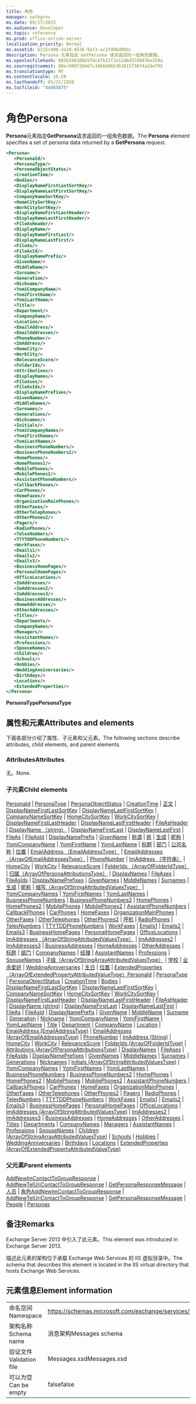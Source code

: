```yaml
---
title: 角色
manager: sethgros
ms.date: 09/17/2015
ms.audience: Developer
ms.topic: reference
ms.prod: office-online-server
localization_priority: Normal
ms.assetid: b115c990-3a2d-4536-9af3-ac1fd06d00dc
description: Persona 元素指定 GetPersona 请求返回的一组角色数据。
ms.openlocfilehash: 093b346300b5fdcbfb31f2e1240d57d9476e250a
ms.sourcegitcommit: 88ec988f2bb67c1866d06b361615f3674a24e795
ms.translationtype: MT
ms.contentlocale: zh-CN
ms.lasthandoff: 05/31/2020
ms.locfileid: "44465875"
---
```

# <a name="persona"></a><span data-ttu-id="aa8f4-103">角色</span><span class="sxs-lookup"><span data-stu-id="aa8f4-103">Persona</span></span>

<span data-ttu-id="aa8f4-104">**Persona**元素指定**GetPersona**请求返回的一组角色数据。</span><span class="sxs-lookup"><span data-stu-id="aa8f4-104">The **Persona** element specifies a set of persona data returned by a **GetPersona** request.</span></span> 
  
```XML
<Persona>
   <PersonaId/>
   <PersonaType/>
   <PersonaObjectStatus/>
   <CreationTime/>
   <Bodies/>
   <DisplayNameFirstLastSortKey/>
   <DisplayNameLastFirstSortKey/>
   <CompanyNameSortKey/>
   <HomeCitySortKey/>
   <WorkCitySortKey/>
   <DisplayNameFirstLastHeader/>
   <DisplayNameLastFirstHeader/>
   <FileAsHeader/>
   <DisplayName/>
   <DisplayNameFirstLast/>
   <DisplayNameLastFirst/>
   <FileAs/>
   <FileAsId/>
   <DisplayNamePrefix/>
   <GivenName/>
   <MiddleName/>
   <Surname/>
   <Generation/>
   <Nickname/>
   <YomiCompanyName/>
   <YomiFirstName/>
   <YomiLastName/>
   <Title/>
   <Department/>
   <CompanyName/>
   <Location/>
   <EmailAddress/>
   <EmailAddresses/>
   <PhoneNumber/>
   <ImAddress/>
   <HomeCity/>
   <WorkCity/>
   <RelevanceScore/>
   <FolderIds/>
   <Attributions/>
   <DisplayNames/>
   <FileAses/>
   <FileAsIds/>
   <DisplayNamePrefixes/>
   <GivenNames/>
   <MiddleNames/>
   <Surnames/>
   <Generations/>
   <Nicknames/>
   <Initials/>
   <YomiCompanyNames/>
   <YomiFirstNames/>
   <YomiLastNames/>
   <BusinessPhoneNumbers/>
   <BusinessPhoneNumbers2/>
   <HomePhones/>
   <HomePhones2/>
   <MobilePhones/>
   <MobilePhones2/>
   <AssistantPhoneNumbers/>
   <CallbackPhones/>
   <CarPhones/>
   <HomeFaxes/>
   <OrganizationMainPhones/>
   <OtherFaxes/>
   <OtherTelephones/>
   <OtherPhones2/>
   <Pagers/>
   <RadioPhones/>
   <TelexNumbers/>
   <TTYTDDPhoneNumbers/>
   <WorkFaxes/>
   <Emails1/>
   <Emails2/>
   <Emails3/>
   <BusinessHomePages/>
   <PersonalHomePages/>
   <OfficeLocations/>
   <ImAddresses/>
   <ImAddresses2/>
   <ImAddresses3/>
   <BusinessAddresses/>
   <HomeAddresses/>
   <OtherAddresses/>
   <Titles/>
   <Departments/>
   <CompanyNames/>
   <Managers/>
   <AssistantNames/>
   <Professions/>
   <SpouseNames/>
   <Children/>
   <Schools/>
   <Hobbies/>
   <WeddingAnniversaries/>
   <Birthdays/>
   <Locations/>
   <ExtendedProperties/>
</Persona>

```

 <span data-ttu-id="aa8f4-105">**PersonaType**</span><span class="sxs-lookup"><span data-stu-id="aa8f4-105">**PersonaType**</span></span>
## <a name="attributes-and-elements"></a><span data-ttu-id="aa8f4-106">属性和元素</span><span class="sxs-lookup"><span data-stu-id="aa8f4-106">Attributes and elements</span></span>

<span data-ttu-id="aa8f4-107">下面各部分介绍了属性、子元素和父元素。</span><span class="sxs-lookup"><span data-stu-id="aa8f4-107">The following sections describe attributes, child elements, and parent elements.</span></span>
  
### <a name="attributes"></a><span data-ttu-id="aa8f4-108">Attributes</span><span class="sxs-lookup"><span data-stu-id="aa8f4-108">Attributes</span></span>

<span data-ttu-id="aa8f4-109">无。</span><span class="sxs-lookup"><span data-stu-id="aa8f4-109">None.</span></span>
  
### <a name="child-elements"></a><span data-ttu-id="aa8f4-110">子元素</span><span class="sxs-lookup"><span data-stu-id="aa8f4-110">Child elements</span></span>

<span data-ttu-id="aa8f4-111">[PersonaId](personaid.md)  | [PersonaType](personatype.md)  | [PersonaObjectStatus](personaobjectstatus.md)  | [CreationTime](creationtime.md)  | [正文](bodies.md)  | [DisplayNameFirstLastSortKey](displaynamefirstlastsortkey.md)  | [DisplayNameLastFirstSortKey](displaynamelastfirstsortkey.md)  | [CompanyNameSortKey](companynamesortkey.md)  | [HomeCitySortKey](homecitysortkey.md)  | [WorkCitySortKey](workcitysortkey.md)  | [DisplayNameFirstLastHeader](displaynamefirstlastheader.md)  | [DisplayNameLastFirstHeader](displaynamelastfirstheader.md)  | [FileAsHeader](fileasheader.md)  | [DisplayName （string）](displayname-string.md)  | [DisplayNameFirstLast](displaynamefirstlast.md)  | [DisplayNameLastFirst](displaynamelastfirst.md)  | [FileAs](fileas.md)  | [FileAsId](fileasid.md)  | [DisplayNamePrefix](displaynameprefix.md)  | [GivenName](givenname.md)  | [称谓](middlename.md)  | [姓](surname.md)  | [生成](generation.md)  | [昵称](nickname.md)  | [YomiCompanyName](yomicompanyname.md)  | [YomiFirstName](yomifirstname.md)  | [YomiLastName](yomilastname.md)  | [标题](title.md)  | [部门](department.md)  | [公司名称](companyname.md)  | [位置](location.md)  | [EmailAddress （EmailAddressType）](emailaddress-emailaddresstype.md)  | [EmailAddresses （ArrayOfEmailAddressesType）](emailaddresses-arrayofemailaddressestype.md)  | [PhoneNumber](phonenumber.md)  | [ImAddress （字符串）](imaddress-string.md)  | [HomeCity](homecity.md)  | [WorkCity](workcity.md)  | [RelevanceScore](relevancescore.md)  | [FolderIds （ArrayOfFolderIdType）](folderids-arrayoffolderidtype.md)  | [归属（ArrayOfPersonaAttributionsType）](attributions-arrayofpersonaattributionstype.md)  | [DisplayNames](displaynames.md)  | [FileAses](fileases.md)  | [FileAsIds](fileasids.md)  | [DisplayNamePrefixes](displaynameprefixes.md)  | [GivenNames](givennames.md)  | [MiddleNames](middlenames.md)  | [Surnames](surnames.md)  | [生成](generations.md)  | [昵称](nicknames.md)  | [缩写（ArrayOfStringAttributedValuesType）](initials-arrayofstringattributedvaluestype.md)  | [YomiCompanyNames](yomicompanynames.md)  | [YomiFirstNames](yomifirstnames.md)  | [YomiLastNames](yomilastnames.md)  | [BusinessPhoneNumbers](businessphonenumbers.md)  | [BusinessPhoneNumbers2](businessphonenumbers2.md)  | [HomePhones](homephones.md)  | [HomePhones2](homephones2.md)  | [MobilePhones](mobilephones.md)  | [MobilePhones2](mobilephones2.md)  | [AssistantPhoneNumbers](assistantphonenumbers.md)  | [CallbackPhones](callbackphones.md)  | [CarPhones](carphones.md)  | [HomeFaxes](homefaxes.md)  | [OrganizationMainPhones](organizationmainphones.md)  | [OtherFaxes](otherfaxes.md)  | [OtherTelephones](othertelephones.md)  | [OtherPhones2](otherphones2.md)  | [呼机](pagers.md)  | [RadioPhones](radiophones.md)  | [TelexNumbers](telexnumbers.md)  | [TTYTDDPhoneNumbers](ttytddphonenumbers.md)  | [WorkFaxes](workfaxes.md)  | [Emails1](emails1.md)  | [Emails2](emails2.md)  | [Emails3](emails3.md)  | [BusinessHomePages](businesshomepages.md)  | [PersonalHomePages](personalhomepages.md)  | [OfficeLocations](officelocations.md)  | [ImAddresses （ArrayOfStringAttributedValuesType）](imaddresses-arrayofstringattributedvaluestype.md)  | [ImAddresses2](imaddresses2.md)  | [ImAddresses3](imaddresses3.md)  | [BusinessAddresses](businessaddresses.md)  | [HomeAddresses](homeaddresses.md)  | [OtherAddresses](otheraddresses.md)  | [标题](titles.md)  | [部门](departments.md)  | [CompanyNames](companynames.md)  | [经理](managers.md)  | [AssistantNames](assistantnames.md)  | [Professions](professions.md)  | [SpouseNames](spousenames.md)  | [子级（ArrayOfStringArrayAttributedValuesType）](children-arrayofstringarrayattributedvaluestype.md)  | [学校](schools.md)  | [业余爱好](hobbies.md)  | [WeddingAnniversaries](weddinganniversaries.md)  | [生日](birthdays.md)  | [位置](locations.md)  | [ExtendedProperties （ArrayOfExtendedPropertyAttributedValueType）](extendedproperties-arrayofextendedpropertyattributedvaluetype.md)</span><span class="sxs-lookup"><span data-stu-id="aa8f4-111">[PersonaId](personaid.md) | [PersonaType](personatype.md) | [PersonaObjectStatus](personaobjectstatus.md) | [CreationTime](creationtime.md) | [Bodies](bodies.md) | [DisplayNameFirstLastSortKey](displaynamefirstlastsortkey.md) | [DisplayNameLastFirstSortKey](displaynamelastfirstsortkey.md) | [CompanyNameSortKey](companynamesortkey.md) | [HomeCitySortKey](homecitysortkey.md) | [WorkCitySortKey](workcitysortkey.md) | [DisplayNameFirstLastHeader](displaynamefirstlastheader.md) | [DisplayNameLastFirstHeader](displaynamelastfirstheader.md) | [FileAsHeader](fileasheader.md) | [DisplayName (string)](displayname-string.md) | [DisplayNameFirstLast](displaynamefirstlast.md) | [DisplayNameLastFirst](displaynamelastfirst.md) | [FileAs](fileas.md) | [FileAsId](fileasid.md) | [DisplayNamePrefix](displaynameprefix.md) | [GivenName](givenname.md) | [MiddleName](middlename.md) | [Surname](surname.md) | [Generation](generation.md) | [Nickname](nickname.md) | [YomiCompanyName](yomicompanyname.md) | [YomiFirstName](yomifirstname.md) | [YomiLastName](yomilastname.md) | [Title](title.md) | [Department](department.md) | [CompanyName](companyname.md) | [Location](location.md) | [EmailAddress (EmailAddressType)](emailaddress-emailaddresstype.md) | [EmailAddresses (ArrayOfEmailAddressesType)](emailaddresses-arrayofemailaddressestype.md) | [PhoneNumber](phonenumber.md) | [ImAddress (String)](imaddress-string.md) | [HomeCity](homecity.md) | [WorkCity](workcity.md) | [RelevanceScore](relevancescore.md) | [FolderIds (ArrayOfFolderIdType)](folderids-arrayoffolderidtype.md) | [Attributions (ArrayOfPersonaAttributionsType)](attributions-arrayofpersonaattributionstype.md) | [DisplayNames](displaynames.md) | [FileAses](fileases.md) | [FileAsIds](fileasids.md) | [DisplayNamePrefixes](displaynameprefixes.md) | [GivenNames](givennames.md) | [MiddleNames](middlenames.md) | [Surnames](surnames.md) | [Generations](generations.md) | [Nicknames](nicknames.md) | [Initials (ArrayOfStringAttributedValuesType)](initials-arrayofstringattributedvaluestype.md) | [YomiCompanyNames](yomicompanynames.md) | [YomiFirstNames](yomifirstnames.md) | [YomiLastNames](yomilastnames.md) | [BusinessPhoneNumbers](businessphonenumbers.md) | [BusinessPhoneNumbers2](businessphonenumbers2.md) | [HomePhones](homephones.md) | [HomePhones2](homephones2.md) | [MobilePhones](mobilephones.md) | [MobilePhones2](mobilephones2.md) | [AssistantPhoneNumbers](assistantphonenumbers.md) | [CallbackPhones](callbackphones.md) | [CarPhones](carphones.md) | [HomeFaxes](homefaxes.md) | [OrganizationMainPhones](organizationmainphones.md) | [OtherFaxes](otherfaxes.md) | [OtherTelephones](othertelephones.md) | [OtherPhones2](otherphones2.md) | [Pagers](pagers.md) | [RadioPhones](radiophones.md) | [TelexNumbers](telexnumbers.md) | [TTYTDDPhoneNumbers](ttytddphonenumbers.md) | [WorkFaxes](workfaxes.md) | [Emails1](emails1.md) | [Emails2](emails2.md) | [Emails3](emails3.md) | [BusinessHomePages](businesshomepages.md) | [PersonalHomePages](personalhomepages.md) | [OfficeLocations](officelocations.md) | [ImAddresses (ArrayOfStringAttributedValuesType)](imaddresses-arrayofstringattributedvaluestype.md) | [ImAddresses2](imaddresses2.md) | [ImAddresses3](imaddresses3.md) | [BusinessAddresses](businessaddresses.md) | [HomeAddresses](homeaddresses.md) | [OtherAddresses](otheraddresses.md) | [Titles](titles.md) | [Departments](departments.md) | [CompanyNames](companynames.md) | [Managers](managers.md) | [AssistantNames](assistantnames.md) | [Professions](professions.md) | [SpouseNames](spousenames.md) | [Children (ArrayOfStringArrayAttributedValuesType)](children-arrayofstringarrayattributedvaluestype.md) | [Schools](schools.md) | [Hobbies](hobbies.md) | [WeddingAnniversaries](weddinganniversaries.md) | [Birthdays](birthdays.md) | [Locations](locations.md) | [ExtendedProperties (ArrayOfExtendedPropertyAttributedValueType)](extendedproperties-arrayofextendedpropertyattributedvaluetype.md)</span></span>
  
### <a name="parent-elements"></a><span data-ttu-id="aa8f4-112">父元素</span><span class="sxs-lookup"><span data-stu-id="aa8f4-112">Parent elements</span></span>

<span data-ttu-id="aa8f4-113">[AddNewImContactToGroupResponse](addnewimcontacttogroupresponse.md)  | [AddNewTelUriContactToGroupResponse](addnewteluricontacttogroupresponse.md)  | [GetPersonaResponseMessage](getpersonaresponsemessage.md)  | [人员](people.md)  | [角色](personas-ex15websvcsotherref.md)</span><span class="sxs-lookup"><span data-stu-id="aa8f4-113">[AddNewImContactToGroupResponse](addnewimcontacttogroupresponse.md) | [AddNewTelUriContactToGroupResponse](addnewteluricontacttogroupresponse.md) | [GetPersonaResponseMessage](getpersonaresponsemessage.md) | [People](people.md) | [Personas](personas-ex15websvcsotherref.md)</span></span>
  
## <a name="remarks"></a><span data-ttu-id="aa8f4-114">备注</span><span class="sxs-lookup"><span data-stu-id="aa8f4-114">Remarks</span></span>

<span data-ttu-id="aa8f4-115">Exchange Server 2013 中引入了此元素。</span><span class="sxs-lookup"><span data-stu-id="aa8f4-115">This element was introduced in Exchange Server 2013.</span></span>
  
<span data-ttu-id="aa8f4-116">描述此元素的架构位于承载 Exchange Web Services 的 IIS 虚拟目录中。</span><span class="sxs-lookup"><span data-stu-id="aa8f4-116">The schema that describes this element is located in the IIS virtual directory that hosts Exchange Web Services.</span></span>
  
## <a name="element-information"></a><span data-ttu-id="aa8f4-117">元素信息</span><span class="sxs-lookup"><span data-stu-id="aa8f4-117">Element information</span></span>

|||
|:-----|:-----|
|<span data-ttu-id="aa8f4-118">命名空间</span><span class="sxs-lookup"><span data-stu-id="aa8f4-118">Namespace</span></span>  <br/> |https://schemas.microsoft.com/exchange/services/2006/messages  <br/> |
|<span data-ttu-id="aa8f4-119">架构名称</span><span class="sxs-lookup"><span data-stu-id="aa8f4-119">Schema name</span></span>  <br/> |<span data-ttu-id="aa8f4-120">消息架构</span><span class="sxs-lookup"><span data-stu-id="aa8f4-120">Messages schema</span></span>  <br/> |
|<span data-ttu-id="aa8f4-121">验证文件</span><span class="sxs-lookup"><span data-stu-id="aa8f4-121">Validation file</span></span>  <br/> |<span data-ttu-id="aa8f4-122">Messages.xsd</span><span class="sxs-lookup"><span data-stu-id="aa8f4-122">Messages.xsd</span></span>  <br/> |
|<span data-ttu-id="aa8f4-123">可以为空</span><span class="sxs-lookup"><span data-stu-id="aa8f4-123">Can be empty</span></span>  <br/> |<span data-ttu-id="aa8f4-124">false</span><span class="sxs-lookup"><span data-stu-id="aa8f4-124">false</span></span>  <br/> |
   

